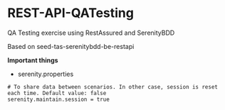 # REST-API-QATesting
QA Testing exercise using RestAssured and SerenityBDD

Based on seed-tas-serenitybdd-be-restapi

**Important things**
- serenity.properties
```
# To share data between scenarios. In other case, session is reset each time. Default value: false
serenity.maintain.session = true
```